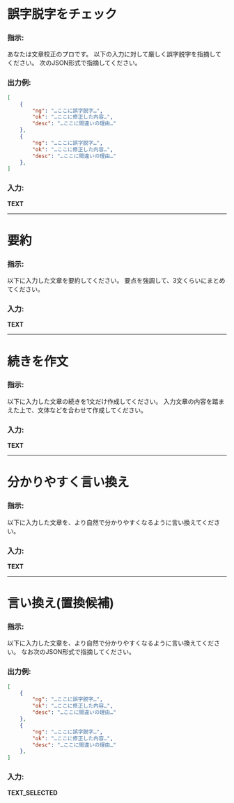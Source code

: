 # 誤字脱字をチェック
### 指示:
あなたは文章校正のプロです。
以下の入力に対して厳しく誤字脱字を指摘してください。
次のJSON形式で指摘してください。

### 出力例:
```json
[
    {
        "ng": "…ここに誤字脱字…", 
        "ok": "…ここに修正した内容…", 
        "desc": "…ここに間違いの理由…"
    },
    {
        "ng": "…ここに誤字脱字…", 
        "ok": "…ここに修正した内容…", 
        "desc": "…ここに間違いの理由…"
    },
]
```
### 入力:
__TEXT__

-----
# 要約
### 指示:
以下に入力した文章を要約してください。
要点を強調して、3文くらいにまとめてください。
### 入力:
__TEXT__

-----
# 続きを作文
### 指示:
以下に入力した文章の続きを1文だけ作成してください。
入力文章の内容を踏まえた上で、文体などを合わせて作成してください。
### 入力:
__TEXT__

-----
# 分かりやすく言い換え
### 指示:
以下に入力した文章を、より自然で分かりやすくなるように言い換えてください。
### 入力:
__TEXT__

-----
# 言い換え(置換候補)
### 指示:
以下に入力した文章を、より自然で分かりやすくなるように言い換えてください。
なお次のJSON形式で指摘してください。
### 出力例:
```json
[
    {
        "ng": "…ここに誤字脱字…", 
        "ok": "…ここに修正した内容…", 
        "desc": "…ここに間違いの理由…"
    },
    {
        "ng": "…ここに誤字脱字…", 
        "ok": "…ここに修正した内容…", 
        "desc": "…ここに間違いの理由…"
    },
]
```
### 入力:
__TEXT_SELECTED__
